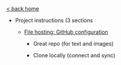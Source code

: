 [< back home](README.md)

-   Project instructions (3 sections

    -   [File hosting: GitHub configuration](instr_sect_1.md)

        -   Great repo (for text and images)

        -   Clone locally (connect and sync)